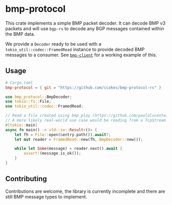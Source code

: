 # bmp-protocol

This crate implements a simple BMP packet decoder. It can decode BMP v3 packets and will use `bgp-rs`
to decode any BGP messages contained within the BMP data.

We provide a `Decoder` ready to be used with a `tokio_util::codec::FramedRead` instance to provide decoded BMP messages to a consumer. See [`bmp-client`](https://github.com/ccakes/bmp-client-rs) for a working example of this.

## Usage

```toml
# Cargo.toml
bmp-protocol = { git = "https://github.com/ccakes/bmp-protocol-rs" }
```

```rust
use bmp_protocol::BmpDecoder;
use tokio::fs::File;
use tokio_util::codec::FramedRead;

// Read a file created using bmp_play (https://github.com/paololucente/bmp_play)
// A more likely real-world use case would be reading from a TcpStream
#[tokio::main]
async fn main() -> std::io::Result<()> {
    let fh = File::open(&entry.path()).await?;
    let mut reader = FramedRead::new(fh, BmpDecoder::new());

    while let Some(message) = reader.next().await {
        assert!(message.is_ok());
    }
}
```

## Contributing

Contributions are welcome, the library is currently incomplete and there are still BMP message types to
implement.
